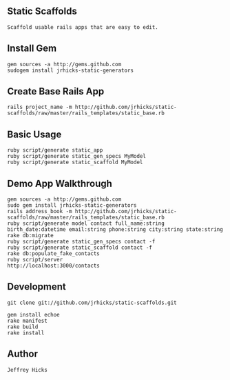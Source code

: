 ## Static Scaffolds

    Scaffold usable rails apps that are easy to edit.

## Install Gem

    gem sources -a http://gems.github.com 
    sudogem install jrhicks-static-generators

## Create Base Rails App

    rails project_name -m http://github.com/jrhicks/static-scaffolds/raw/master/rails_templates/static_base.rb

## Basic Usage

    ruby script/generate static_app
    ruby script/generate static_gen_specs MyModel
    ruby script/generate static_scaffold MyModel

## Demo App Walkthrough

    gem sources -a http://gems.github.com 
    sudo gem install jrhicks-static-generators		
    rails address_book -m http://github.com/jrhicks/static-scaffolds/raw/master/rails_templates/static_base.rb
    ruby script/generate model contact full_name:string birth_date:datetime email:string phone:string city:string state:string
    rake db:migrate
    ruby script/generate static_gen_specs contact -f
    ruby script/generate static_scaffold contact -f
    rake db:populate_fake_contacts
    ruby script/server
    http://localhost:3000/contacts

## Development

    git clone git://github.com/jrhicks/static-scaffolds.git     

    gem install echoe
    rake manifest
    rake build
    rake install

## Author

    Jeffrey Hicks


